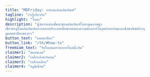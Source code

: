 ```yaml
---
title: "MDFriday: การแนะนำผลิตภัณฑ์"
tagline: "เรารู้เกี่ยวกับ"
highlight: "โลหะ"
description: "ผู้จัดจำหน่ายชั้นนำของผลิตภัณฑ์โลหะคุณภาพสูง
เชี่ยวชาญในผลิตภัณฑ์หลากหลายประเภทเพื่อตอบสนองความต้องการในอุตสาหกรรมและเชิงพาณิชย์ต่างๆ
ดูแคตตาล็อกของเรา"
button_text: "แคตตาล็อก"
button_link: "/th/#how-to"
freemium_text: "รับใบเสนอราคาภายในหนึ่งวัน"
claimer1: "สแตนเลส"
claimer2: "เหล็กกล้าคาร์บอน"
claimer3: "เหล็กเคลือบ"
claimer4: "อลูมิเนียม"
---
```

